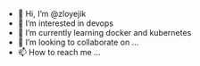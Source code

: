 - 👋 Hi, I’m @zloyejik
- 👀 I’m interested in devops
- 🌱 I’m currently learning docker and kubernetes
- 💞️ I’m looking to collaborate on ...
- 📫 How to reach me ...

<!---
zloyejik/zloyejik is a ✨ special ✨ repository because its `README.md` (this file) appears on your GitHub profile.
You can click the Preview link to take a look at your changes.
--->
